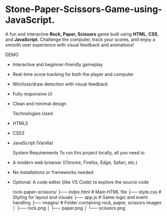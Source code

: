 # Stone-Paper-Scissors-Game-using-JavaScript.
A fun and interactive **Rock, Paper, Scissors** game built using **HTML**, **CSS**, and **JavaScript**. Challenge the computer, track your scores, and enjoy a smooth user experience with visual feedback and animations!

  DEMO
- Interactive and beginner-friendly gameplay
- Real-time score tracking for both the player and computer
- Win/lose/draw detection with visual feedback
- Fully responsive UI
- Clean and minimal design

  Technologies Used
- HTML5
- CSS3
- JavaScript (Vanilla)

  System Requirements
  To run this project locally, all you need is:
- A modern web browser (Chrome, Firefox, Edge, Safari, etc.)
- No installations or frameworks needed
- Optional: A code editor (like VS Code) to explore the source code

  rock-paper-scissors/ ├── index.html # Main HTML file ├── style.css # Styling for layout and visuals ├── app.js # Game logic and event handling ├── images/ # Folder containing rock, paper, scissors images │ ├── rock.png │ ├── paper.png │ └── scissors.png
  
